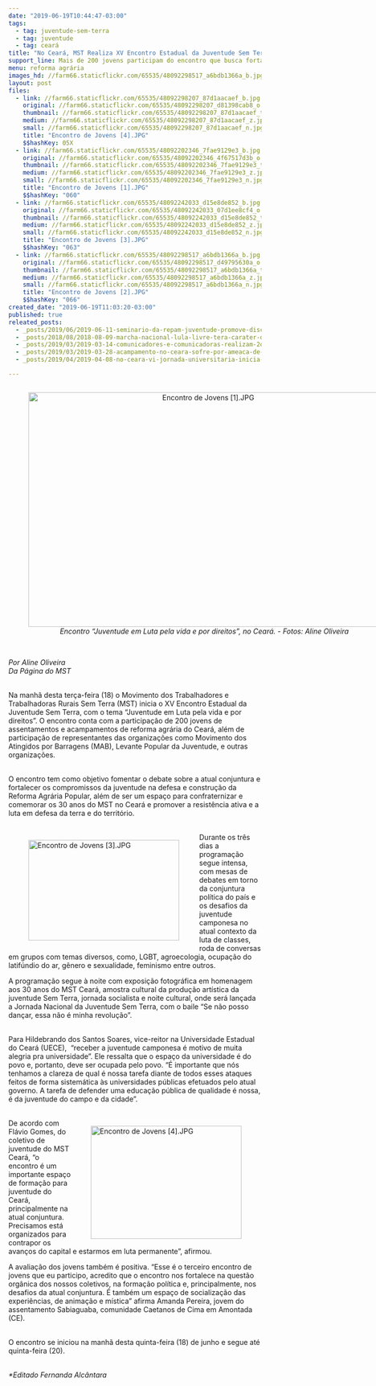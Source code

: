 ```yaml
---
date: "2019-06-19T10:44:47-03:00"
tags:
  - tag: juventude-sem-terra
  - tag: juventude
  - tag: ceará
title: "No Ceará, MST Realiza XV Encontro Estadual da Juventude Sem Terra"
support_line: Mais de 200 jovens participam do encontro que busca fortalecer os compromissos da juventude na defesa e construção da Reforma Agrária Popular
menu: reforma agrária
images_hd: //farm66.staticflickr.com/65535/48092298517_a6bdb1366a_b.jpg
layout: post
files:
  - link: //farm66.staticflickr.com/65535/48092298207_87d1aacaef_b.jpg
    original: //farm66.staticflickr.com/65535/48092298207_d81398cab8_o.jpg
    thumbnail: //farm66.staticflickr.com/65535/48092298207_87d1aacaef_t.jpg
    medium: //farm66.staticflickr.com/65535/48092298207_87d1aacaef_z.jpg
    small: //farm66.staticflickr.com/65535/48092298207_87d1aacaef_n.jpg
    title: "Encontro de Jovens [4].JPG"
    $$hashKey: 05X
  - link: //farm66.staticflickr.com/65535/48092202346_7fae9129e3_b.jpg
    original: //farm66.staticflickr.com/65535/48092202346_4f67517d3b_o.jpg
    thumbnail: //farm66.staticflickr.com/65535/48092202346_7fae9129e3_t.jpg
    medium: //farm66.staticflickr.com/65535/48092202346_7fae9129e3_z.jpg
    small: //farm66.staticflickr.com/65535/48092202346_7fae9129e3_n.jpg
    title: "Encontro de Jovens [1].JPG"
    $$hashKey: "060"
  - link: //farm66.staticflickr.com/65535/48092242033_d15e8de852_b.jpg
    original: //farm66.staticflickr.com/65535/48092242033_07d1ee8cf4_o.jpg
    thumbnail: //farm66.staticflickr.com/65535/48092242033_d15e8de852_t.jpg
    medium: //farm66.staticflickr.com/65535/48092242033_d15e8de852_z.jpg
    small: //farm66.staticflickr.com/65535/48092242033_d15e8de852_n.jpg
    title: "Encontro de Jovens [3].JPG"
    $$hashKey: "063"
  - link: //farm66.staticflickr.com/65535/48092298517_a6bdb1366a_b.jpg
    original: //farm66.staticflickr.com/65535/48092298517_d49795630a_o.jpg
    thumbnail: //farm66.staticflickr.com/65535/48092298517_a6bdb1366a_t.jpg
    medium: //farm66.staticflickr.com/65535/48092298517_a6bdb1366a_z.jpg
    small: //farm66.staticflickr.com/65535/48092298517_a6bdb1366a_n.jpg
    title: "Encontro de Jovens [2].JPG"
    $$hashKey: "066"
created_date: "2019-06-19T11:03:20-03:00"
published: true
releated_posts:
  - _posts/2019/06/2019-06-11-seminario-da-repam-juventude-promove-discussoes-sobre-ecologia.md
  - _posts/2018/08/2018-08-09-marcha-nacional-lula-livre-tera-carater-de-teatro-procissao-e-diversas-manifestacoes-artisticas.md
  - _posts/2019/03/2019-03-14-comunicadores-e-comunicadoras-realizam-2o-encontro-das-radios-livres-do-mst-no-ceara.md
  - _posts/2019/03/2019-03-28-acampamento-no-ceara-sofre-por-ameaca-de-despejo.md
  - _posts/2019/04/2019-04-08-no-ceara-vi-jornada-universitaria-inicia-com-presenca-das-matriarcas-da-luta-pela-terra.md

---
```

<div style="text-align:center">
<figure class="image" style="display:inline-block"><img alt="Encontro de Jovens [1].JPG" height="467" src="//farm66.staticflickr.com/65535/48092202346_7fae9129e3_b.jpg" width="700" />
<figcaption><em>Encontro &ldquo;Juventude em Luta pela vida e por direitos&rdquo;, no Cear&aacute;. - Fotos: Aline Oliveira</em></figcaption>
</figure>
</div>

<p><br />
<em>Por&nbsp;Aline Oliveira<br />
Da P&aacute;gina do MST</em><br />
&nbsp;</p>

<p>Na manh&atilde; desta ter&ccedil;a-feira (18) o Movimento dos Trabalhadores e Trabalhadoras Rurais Sem Terra (MST) inicia o XV Encontro Estadual da Juventude Sem Terra, com o tema &ldquo;Juventude em Luta pela vida e por direitos&rdquo;. O encontro conta com a participa&ccedil;&atilde;o de 200 jovens de assentamentos e acampamentos de reforma agr&aacute;ria do Cear&aacute;, al&eacute;m de participa&ccedil;&atilde;o de representantes das organiza&ccedil;&otilde;es como Movimento dos Atingidos por Barragens (MAB), Levante Popular da Juventude, e outras organiza&ccedil;&otilde;es.<br />
&nbsp;</p>

<p>O encontro tem como objetivo fomentar o debate sobre a atual conjuntura e fortalecer os compromissos da juventude na defesa e constru&ccedil;&atilde;o da Reforma Agr&aacute;ria Popular, al&eacute;m de ser um&nbsp;espa&ccedil;o para confraternizar e comemorar os 30 anos do MST no Cear&aacute; e promover a resist&ecirc;ncia ativa e a luta em defesa da terra e do territ&oacute;rio.<br />
&nbsp;</p>

<figure class="image" style="float:left"><img alt="Encontro de Jovens [3].JPG" height="200" src="//farm66.staticflickr.com/65535/48092242033_d15e8de852_b.jpg" width="300" />
<figcaption></figcaption>
</figure>

<p>Durante os tr&ecirc;s dias a programa&ccedil;&atilde;o segue intensa, com mesas de debates em torno da conjuntura pol&iacute;tica do pa&iacute;s e os desafios da juventude camponesa no atual contexto da luta de classes, roda de conversas em grupos com temas diversos, como, LGBT, agroecologia, ocupa&ccedil;&atilde;o do latif&uacute;ndio do ar, g&ecirc;nero e sexualidade, feminismo entre outros.</p>

<p>A programa&ccedil;&atilde;o segue &agrave; noite com exposi&ccedil;&atilde;o fotogr&aacute;fica em homenagem aos 30 anos do MST Cear&aacute;, amostra cultural da produ&ccedil;&atilde;o art&iacute;stica da juventude Sem Terra, jornada socialista e noite cultural, onde ser&aacute; lan&ccedil;ada a Jornada Nacional da Juventude Sem Terra, com o baile &ldquo;Se n&atilde;o posso dan&ccedil;ar, essa n&atilde;o &eacute; minha revolu&ccedil;&atilde;o&rdquo;.<br />
&nbsp;</p>

<p>Para Hildebrando dos Santos Soares, vice-reitor na Universidade Estadual do Cear&aacute; (UECE),&nbsp; &ldquo;receber a juventude camponesa &eacute; motivo de muita alegria pra universidade&rdquo;. Ele ressalta que o espa&ccedil;o da universidade &eacute; do povo e, portanto, deve ser ocupada pelo povo. &ldquo;&Eacute; importante que n&oacute;s tenhamos a clareza de qual &eacute; nossa tarefa diante de todos esses ataques feitos de forma sistem&aacute;tica &agrave;s universidades p&uacute;blicas efetuados pelo atual governo. A tarefa de defender uma educa&ccedil;&atilde;o p&uacute;blica de qualidade &eacute; nossa, &eacute; da juventude do campo e da cidade&rdquo;.<br />
&nbsp;</p>

<figure class="image" style="float:right"><img alt="Encontro de Jovens [4].JPG" height="225" src="//farm66.staticflickr.com/65535/48092298207_87d1aacaef_b.jpg" width="300" />
<figcaption></figcaption>
</figure>

<p>De acordo com Fl&aacute;vio Gomes, do coletivo de juventude do MST Cear&aacute;, &ldquo;o encontro &eacute; um importante espa&ccedil;o de forma&ccedil;&atilde;o para juventude do Cear&aacute;, principalmente na atual conjuntura. Precisamos est&aacute; organizados para contrapor os avan&ccedil;os do capital e estarmos em luta permanente&rdquo;, afirmou.</p>

<p>A avalia&ccedil;&atilde;o dos jovens tamb&eacute;m &eacute; positiva. &ldquo;Esse &eacute; o terceiro encontro de jovens que eu participo, acredito que o encontro nos fortalece na quest&atilde;o org&acirc;nica dos nossos coletivos, na forma&ccedil;&atilde;o pol&iacute;tica e, principalmente, nos desafios da atual conjuntura. &Eacute; tamb&eacute;m um espa&ccedil;o de socializa&ccedil;&atilde;o das experi&ecirc;ncias, de anima&ccedil;&atilde;o e m&iacute;stica&rdquo; afirma Amanda Pereira, jovem do assentamento Sabiaguaba, comunidade Caetanos de Cima em Amontada (CE).<br />
&nbsp;</p>

<p>O encontro se iniciou na manh&atilde; desta quinta-feira (18) de junho e segue at&eacute; quinta-feira (20).&nbsp;<br />
&nbsp;</p>

<p><em>*Editado Fernanda Alc&acirc;ntara</em></p>
